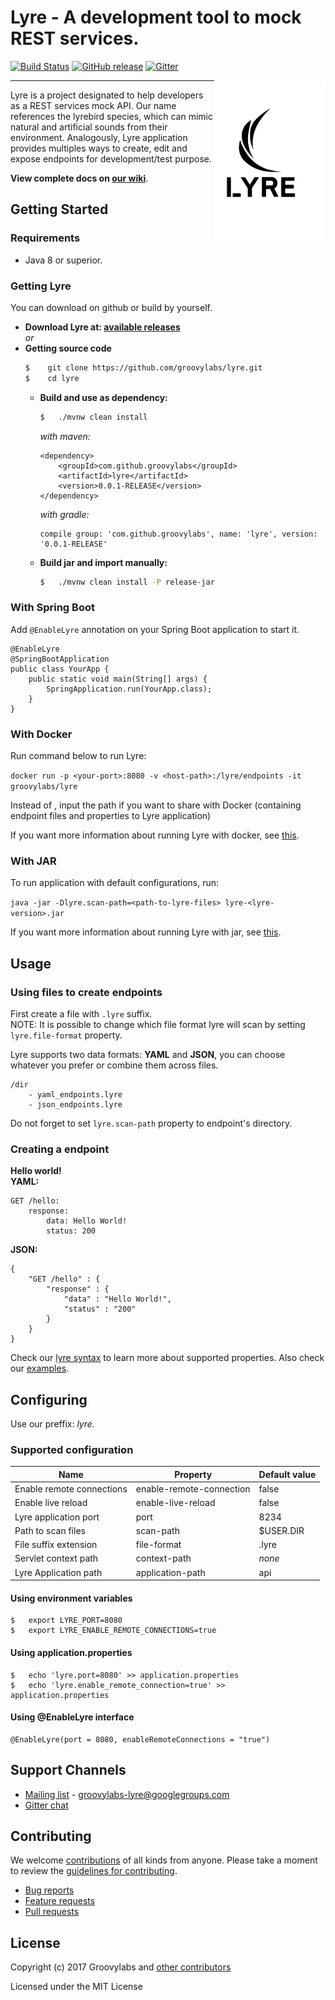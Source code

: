 # Lyre - A development tool to mock REST services.

[![Build Status](https://travis-ci.org/groovylabs/lyre.svg?branch=master)](https://travis-ci.org/groovylabs/lyre)
[![GitHub release](https://img.shields.io/badge/download-latest-brightgreen.svg)](https://github.com/groovylabs/lyre/releases)
[![Gitter](https://badges.gitter.im/groovylabs-lyre/Lobby.svg)](https://gitter.im/groovylabs-lyre/Lobby?utm_source=badge&utm_medium=badge&utm_campaign=pr-badge&utm_content=badge)

<img align="right" height="256" src="https://github.com/groovylabs/lyre-logo/blob/master/logo/lyre_white_bd.png">
    
---

Lyre is a project designated to help developers as a REST services mock API. Our name references the lyrebird species, which can mimic natural and artificial sounds from their environment. Analogously, Lyre application provides multiples ways to create, edit and expose endpoints for development/test purpose.

**View complete docs on [our wiki](https://github.com/groovylabs/lyre/wiki)**.

## Getting Started

### Requirements 
* Java 8 or superior.

### Getting Lyre

You can download on github or build by yourself.

- **Download Lyre at: [available releases](https://github.com/groovylabs/lyre/releases)**   
*or*
- **Getting source code**
    ```sh
    $    git clone https://github.com/groovylabs/lyre.git
    $    cd lyre
    ```
    - **Build and use as dependency:**
        ```sh
        $   ./mvnw clean install
        ```
        
        *with maven:*
        ```
        <dependency>
            <groupId>com.github.groovylabs</groupId>
            <artifactId>lyre</artifactId>
            <version>0.0.1-RELEASE</version>
        </dependency>
        ```
        
        *with gradle:*
        ```
        compile group: 'com.github.groovylabs', name: 'lyre', version: '0.0.1-RELEASE'
        ``` 
        
    - **Build jar and import manually:**
        ```sh
        $   ./mvnw clean install -P release-jar
        ```  


### With Spring Boot

Add ```@EnableLyre``` annotation on your Spring Boot application to start it.   
 
```
@EnableLyre
@SpringBootApplication
public class YourApp {
    public static void main(String[] args) {
        SpringApplication.run(YourApp.class);
    }
}
```

### With Docker

Run command below to run Lyre:

`docker run -p <your-port>:8080 -v <host-path>:/lyre/endpoints -it groovylabs/lyre`

Instead of **<host-path>**, input the path if you want to share with Docker (containing endpoint files and properties to Lyre application)

If you want more information about running Lyre with docker, see [this](https://github.com/groovylabs/lyre/wiki/Running-with-Docker).

### With JAR

To run application with default configurations, run:

`java -jar -Dlyre.scan-path=<path-to-lyre-files> lyre-<lyre-version>.jar`

If you want more information about running Lyre with jar, see [this](https://github.com/groovylabs/lyre/wiki/Running-Lyre-from-JAR).

## Usage

### Using files to create endpoints

First create a file with ```.lyre``` suffix.   
NOTE: It is possible to change which file format lyre will scan by setting ```lyre.file-format``` property.   

Lyre supports two data formats: **YAML** and **JSON**, you can choose whatever you prefer or combine them across files.

```
/dir
    - yaml_endpoints.lyre
    - json_endpoints.lyre
```   

Do not forget to set ```lyre.scan-path``` property to endpoint's directory.

### Creating a endpoint

**Hello world!**   
**YAML:** 
```
GET /hello:
    response:
        data: Hello World!
        status: 200
```
**JSON:**
```
{
    "GET /hello" : {
        "response" : {
            "data" : "Hello World!",
            "status" : "200"
        }
    }
}
```

Check our [lyre syntax](https://github.com/groovylabs/lyre/wiki/Endpoint-syntax) to learn more about supported properties.
Also check our [examples]().

## Configuring

Use our preffix: *lyre.*

### Supported configuration

Name | Property | Default value   
------------ | ------------ | -------------
Enable remote connections | enable-remote-connection | false
Enable live reload | enable-live-reload | false
Lyre application port | port | 8234
Path to scan files | scan-path | $USER.DIR
File suffix extension | file-format | .lyre
Servlet context path | context-path | *none*
Lyre Application path | application-path | api

#### Using environment variables

```
$   export LYRE_PORT=8080 
$   export LYRE_ENABLE_REMOTE_CONNECTIONS=true
```

#### Using application.properties

```
$   echo 'lyre.port=8080' >> application.properties
$   echo 'lyre.enable_remote_connection=true' >> application.properties
```

#### Using @EnableLyre interface

```
@EnableLyre(port = 8080, enableRemoteConnections = "true")
```

## Support Channels

* [Mailing list](https://groups.google.com/forum/#!forum/groovylabs-lyre) - groovylabs-lyre@googlegroups.com
* [Gitter chat](https://gitter.im/groovylabs-lyre/Lobby)

## Contributing

We welcome [contributions](https://github.com/groovylabs/lyre/graphs/contributors) of all kinds from anyone. Please take a moment to review the [guidelines for contributing](CONTRIBUTING.md).

* [Bug reports](https://github.com/groovylabs/lyre/wiki/Report-a-Bug)
* [Feature requests](CONTRIBUTING.md#features)
* [Pull requests](CONTRIBUTING.md#pull-requests)

## License

Copyright (c) 2017 Groovylabs and [other contributors](https://github.com/groovylabs/lyre/graphs/contributors)

Licensed under the MIT License
